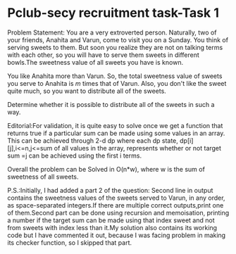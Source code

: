 # Pclub-secy recruitment task-Task 1
Problem Statement:
You are a very extroverted person. Naturally, two of your friends, Anahita and Varun, come to visit you on a Sunday. You think of serving sweets to them. But soon you realize they are not on talking terms with each other, so you will have to serve them sweets in different bowls.The sweetness value of all sweets you have is known.  


You like Anahita more than Varun. So, the total sweetness value of sweets you serve to Anahita is $m$ times that of Varun. Also, you don't like the sweet quite much, so you want to distribute all of the sweets. 

Determine whether it is possible to distribute all of the sweets in such a way. 

Editorial:For validation, it is quite easy to solve once we get a function that returns true if a particular sum can be made using some values in an array. This can be achieved through 2-d dp 
where each dp state, dp[i][j],i<=n,j<=sum of all values in the array, represents whether or not target sum =j can be achieved using the first i terms.


Overall the problem can be Solved in O(n*w), where w is the sum of sweetness of all sweets.

P.S.:Initially, I had added a part 2 of the question:
Second line in output contains the sweetness values of the sweets served to Varun, in any order, as space-separated integers.If there are multiple correct outputs,print one of them.Second part can be done using recursion and memoisation, printing a number if the target sum can be made using that index sweet and not from sweets with index less than it.My solution also contains its working code but I have commented it out, because I was facing problem in making its checker function, so I skipped that part.
